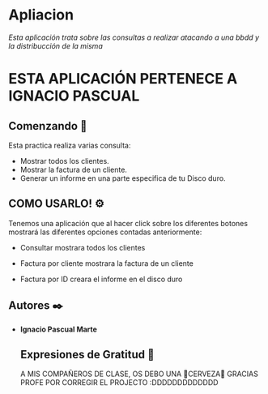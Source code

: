 # Apliacion
_Esta aplicación trata sobre las consultas a realizar atacando a una bbdd y la distribucción de la misma_ 

# ESTA APLICACIÓN PERTENECE A IGNACIO PASCUAL


## Comenzando 🚀
Esta practica realiza varias consulta:

  - Mostrar todos los clientes.
  - Mostrar la factura de un cliente.
  - Generar un informe en una parte especifica de tu Disco duro.

## COMO USARLO! ⚙️

  Tenemos una aplicación que al hacer click sobre los diferentes botones mostrará las diferentes opciones contadas anteriormente:
  
  - Consultar mostrara todos los clientes
  
  - Factura por cliente mostrara la factura de un cliente
  
  - Factura por ID creara el informe en el disco duro

## Autores ✒️

* **Ignacio Pascual Marte**
  
  ## Expresiones de Gratitud 🎁
  
  A MIS COMPAÑEROS DE CLASE, OS DEBO UNA 🍺CERVEZA🍺
  GRACIAS PROFE POR CORREGIR EL PROJECTO :DDDDDDDDDDDDD

  
  
